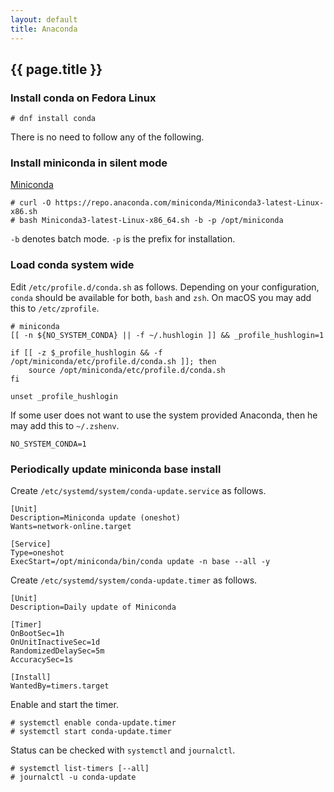 ```yaml
---
layout: default
title: Anaconda
---
```


## {{ page.title }}

### Install conda on Fedora Linux

    # dnf install conda

There is no need to follow any of the following.

### Install miniconda in silent mode

[Miniconda](https://docs.conda.io/en/latest/miniconda.html)

    # curl -O https://repo.anaconda.com/miniconda/Miniconda3-latest-Linux-x86.sh
    # bash Miniconda3-latest-Linux-x86_64.sh -b -p /opt/miniconda

`-b` denotes batch mode.
`-p` is the prefix for installation.

### Load conda system wide

Edit `/etc/profile.d/conda.sh` as follows.
Depending on your configuration, `conda` should be available for both, `bash`
and `zsh`.
On macOS you may add this to `/etc/zprofile`.

    # miniconda
    [[ -n ${NO_SYSTEM_CONDA} || -f ~/.hushlogin ]] && _profile_hushlogin=1

    if [[ -z $_profile_hushlogin && -f /opt/miniconda/etc/profile.d/conda.sh ]]; then
        source /opt/miniconda/etc/profile.d/conda.sh
    fi

    unset _profile_hushlogin

If some user does not want to use the system provided Anaconda, then he may add this to `~/.zshenv`.

    NO_SYSTEM_CONDA=1

### Periodically update miniconda base install

Create `/etc/systemd/system/conda-update.service` as follows.

    [Unit]
    Description=Miniconda update (oneshot)
    Wants=network-online.target

    [Service]
    Type=oneshot
    ExecStart=/opt/miniconda/bin/conda update -n base --all -y

Create `/etc/systemd/system/conda-update.timer` as follows.

    [Unit]
    Description=Daily update of Miniconda

    [Timer]
    OnBootSec=1h
    OnUnitInactiveSec=1d
    RandomizedDelaySec=5m
    AccuracySec=1s

    [Install]
    WantedBy=timers.target

Enable and start the timer.

    # systemctl enable conda-update.timer
    # systemctl start conda-update.timer

Status can be checked with `systemctl` and `journalctl`.

    # systemctl list-timers [--all]
    # journalctl -u conda-update
